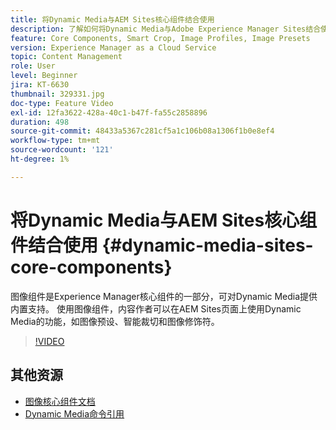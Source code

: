 ```yaml
---
title: 将Dynamic Media与AEM Sites核心组件结合使用
description: 了解如何将Dynamic Media与Adobe Experience Manager Sites结合使用。 图像组件是Experience Manager核心组件的一部分，可对Dynamic Media提供内置支持。 使用图像组件，内容作者可以在AEM Sites页面上使用Dynamic Media的功能，如图像预设、智能裁切和图像修饰符。
feature: Core Components, Smart Crop, Image Profiles, Image Presets
version: Experience Manager as a Cloud Service
topic: Content Management
role: User
level: Beginner
jira: KT-6630
thumbnail: 329331.jpg
doc-type: Feature Video
exl-id: 12fa3622-428a-40c1-b47f-fa55c2858896
duration: 498
source-git-commit: 48433a5367c281cf5a1c106b08a1306f1b0e8ef4
workflow-type: tm+mt
source-wordcount: '121'
ht-degree: 1%

---
```


# 将Dynamic Media与AEM Sites核心组件结合使用 {#dynamic-media-sites-core-components}

图像组件是Experience Manager核心组件的一部分，可对Dynamic Media提供内置支持。 使用图像组件，内容作者可以在AEM Sites页面上使用Dynamic Media的功能，如图像预设、智能裁切和图像修饰符。

>[!VIDEO](https://video.tv.adobe.com/v/341394?quality=12&learn=on&captions=chi_hans)

## 其他资源

* [图像核心组件文档](https://experienceleague.adobe.com/docs/experience-manager-core-components/using/components/image.html?lang=zh-Hans#dynamic-media)
* [Dynamic Media命令引用](https://experienceleague.adobe.com/docs/dynamic-media-developer-resources/image-serving-api/image-serving-api/http-protocol-reference/command-reference/c-command-reference.html?lang=zh-Hans#image-serving-api)
